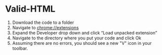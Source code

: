 # Valid-HTML

1. Download the code to a folder
1. Navigate to [chrome://extensions](chrome://extensions)
1. Expand the Developer drop down and click “Load unpacked extension”
1. Navigate to the directory where you put your code and click Ok
1. Assuming there are no errors, you should see a new "V" icon  in your toolbar.
